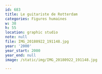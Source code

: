 ```yaml
---
id: 683
title: Le guitariste de Rotterdam
categories: Figures humaines
w: 38
h: 55
location: graphic studio
note: null
file: IMG_20180922_191148.jpg
year: '2000'
year_start: 2000
year_end: null
image: /static/img/IMG_20180922_191148.jpg

---
```

